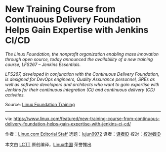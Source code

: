 [#]: collector: (lujun9972)
[#]: translator: ( )
[#]: reviewer: ( )
[#]: publisher: ( )
[#]: url: ( )
[#]: subject: (New Training Course from Continuous Delivery Foundation Helps Gain Expertise with Jenkins CI/CD)
[#]: via: (https://www.linux.com/featured/new-training-course-from-continuous-delivery-foundation-helps-gain-expertise-with-jenkins-ci-cd/)
[#]: author: (Linux.com Editorial Staff https://www.linux.com/author/linuxdotcom/)

New Training Course from Continuous Delivery Foundation Helps Gain Expertise with Jenkins CI/CD
======

_The Linux Foundation, the nonprofit organization enabling mass innovation through open source, today announced the availability of a new training course, LFS267 – Jenkins Essentials._

_LFS267, developed in conjunction with the Continuous Delivery Foundation, is designed for DevOps engineers, Quality Assurance personnel, SREs as well as software developers and architects who want to gain expertise with Jenkins for their continuous integration (CI) and continuous delivery (CD) activities._

Source: [Linux Foundation Training][1]

--------------------------------------------------------------------------------

via: https://www.linux.com/featured/new-training-course-from-continuous-delivery-foundation-helps-gain-expertise-with-jenkins-ci-cd/

作者：[Linux.com Editorial Staff][a]
选题：[lujun9972][b]
译者：[译者ID](https://github.com/译者ID)
校对：[校对者ID](https://github.com/校对者ID)

本文由 [LCTT](https://github.com/LCTT/TranslateProject) 原创编译，[Linux中国](https://linux.cn/) 荣誉推出

[a]: https://www.linux.com/author/linuxdotcom/
[b]: https://github.com/lujun9972
[1]: https://training.linuxfoundation.org/announcements/new-training-course-helps-gain-expertise-with-jenkins-ci-cd/?utm_source=linuxcom&utm_medium=blog&utm_campaign=jenkins
